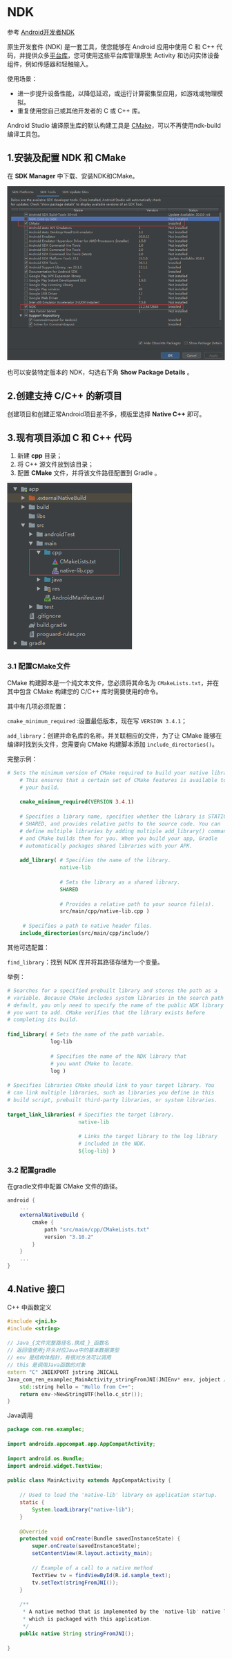 # NDK

参考 [Android开发者NDK](https://developer.android.google.cn/ndk/guides?hl=zh-cn)

原生开发套件 (NDK) 是一套工具，使您能够在 Android 应用中使用 C 和 C++ 代码，并提供众多[平台库](https://developer.android.google.cn/ndk/guides/stable_apis?hl=zh-cn)，您可使用这些平台库管理原生 Activity 和访问实体设备组件，例如传感器和轻触输入。

使用场景：

- 进一步提升设备性能，以降低延迟，或运行计算密集型应用，如游戏或物理模拟。
- 重复使用您自己或其他开发者的 C 或 C++ 库。

Android Studio 编译原生库的默认构建工具是 [CMake](https://cmake.org/)，可以不再使用ndk-build 编译工具包。

## 1.安装及配置 NDK 和 CMake

在 **SDK Manager** 中下载、安装NDK和CMake。

![ndk](../../assets/ndk_download.png)

也可以安装特定版本的 NDK，勾选右下角 **Show Package Details** 。

## 2.创建支持 C/C++ 的新项目

创建项目和创建正常Android项目差不多，模版里选择 **Native C++** 即可。

## 3.现有项目添加 C 和 C++ 代码

1. 新建 **cpp** 目录；
2. 将 C++ 源文件放到该目录；
3. 配置 **CMake** 文件，并将该文件路径配置到 Gradle 。

![ndk_cpp](../../assets/ndk_cpp.png)

### 3.1 配置CMake文件

CMake 构建脚本是一个纯文本文件，您必须将其命名为 `CMakeLists.txt`，并在其中包含 CMake 构建您的 C/C++ 库时需要使用的命令。

其中有几项必须配置：

`cmake_minimum_required` :设置最低版本，现在写 `VERSION 3.4.1`；

`add_library`：创建并命名库的名称，并关联相应的文件，为了让 CMake 能够在编译时找到头文件，您需要向 CMake 构建脚本添加 `include_directories()`。

完整示例：

```cmake
# Sets the minimum version of CMake required to build your native library.
    # This ensures that a certain set of CMake features is available to
    # your build.

    cmake_minimum_required(VERSION 3.4.1)

    # Specifies a library name, specifies whether the library is STATIC or
    # SHARED, and provides relative paths to the source code. You can
    # define multiple libraries by adding multiple add_library() commands,
    # and CMake builds them for you. When you build your app, Gradle
    # automatically packages shared libraries with your APK.

    add_library( # Specifies the name of the library.
                 native-lib

                 # Sets the library as a shared library.
                 SHARED

                 # Provides a relative path to your source file(s).
                 src/main/cpp/native-lib.cpp )
                 
     # Specifies a path to native header files.
    include_directories(src/main/cpp/include/)
```

其他可选配置：

`find_library`：找到 NDK 库并将其路径存储为一个变量。

举例：

```cmake
# Searches for a specified prebuilt library and stores the path as a
# variable. Because CMake includes system libraries in the search path by
# default, you only need to specify the name of the public NDK library
# you want to add. CMake verifies that the library exists before
# completing its build.

find_library( # Sets the name of the path variable.
              log-lib

              # Specifies the name of the NDK library that
              # you want CMake to locate.
              log )

# Specifies libraries CMake should link to your target library. You
# can link multiple libraries, such as libraries you define in this
# build script, prebuilt third-party libraries, or system libraries.

target_link_libraries( # Specifies the target library.
                       native-lib

                       # Links the target library to the log library
                       # included in the NDK.
                       ${log-lib} )
```

### 3.2 配置gradle

在gradle文件中配置 CMake 文件的路径。

```groovy
android {
    ...
    externalNativeBuild {
        cmake {
            path "src/main/cpp/CMakeLists.txt"
            version "3.10.2"
        }
    }
    ...
}
```

## 4.Native 接口

C++ 中函数定义

```c++
#include <jni.h>
#include <string>

// Java_{文件完整路径名.换成_}_函数名
// 返回值使用j开头对应Java中的基本数据类型
// env 是结构体指针，有很对方法可以调用
// this 是调用Java函数的对象
extern "C" JNIEXPORT jstring JNICALL
Java_com_ren_examplec_MainActivity_stringFromJNI(JNIEnv* env, jobject /* this */) {
    std::string hello = "Hello from C++";
    return env->NewStringUTF(hello.c_str());
}
```

Java调用

```java
package com.ren.examplec;

import androidx.appcompat.app.AppCompatActivity;

import android.os.Bundle;
import android.widget.TextView;

public class MainActivity extends AppCompatActivity {

    // Used to load the 'native-lib' library on application startup.
    static {
        System.loadLibrary("native-lib");
    }

    @Override
    protected void onCreate(Bundle savedInstanceState) {
        super.onCreate(savedInstanceState);
        setContentView(R.layout.activity_main);

        // Example of a call to a native method
        TextView tv = findViewById(R.id.sample_text);
        tv.setText(stringFromJNI());
    }

    /**
     * A native method that is implemented by the 'native-lib' native library,
     * which is packaged with this application.
     */
    public native String stringFromJNI();
    
}
```

